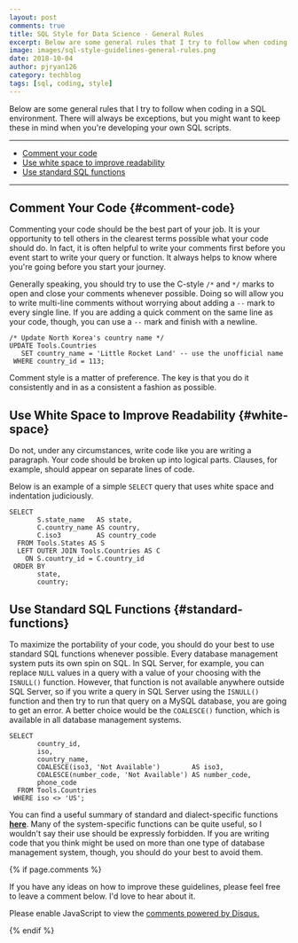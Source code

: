 ```yaml
---
layout: post
comments: true
title: SQL Style for Data Science - General Rules
excerpt: Below are some general rules that I try to follow when coding in a SQL environment. There will always be exceptions, but you might want to keep these in mind when you're developing your own SQL scripts.
image: images/sql-style-guidelines-general-rules.png
date: 2018-10-04
author: pjryan126
category: techblog
tags: [sql, coding, style]
---
```


Below are some general rules that I try to follow when coding in a SQL 
environment. There will always be exceptions, but you might want to keep these
in mind when you're developing your own SQL scripts.

----

* [Comment your code](#comment-code)
* [Use white space to improve readability](#white-space) 
* [Use standard SQL functions](#standard-functions)

----

## Comment Your Code {#comment-code}

Commenting your code should be the best part of your job. It is your 
opportunity to tell others in the clearest terms possible what your code should 
do. In fact, it is often helpful to write your comments first before you event 
start to write your query or function. It always helps to know where you're 
going before you start your journey.  

Generally speaking, you should try to use the C-style `/*` and `*/` marks to 
open and close your comments whenever possible. Doing so will allow you to write 
multi-line comments without worrying about adding a `--` mark to every single 
line. If you are adding a quick comment on the same line as your code, though, 
you can use a `--` mark and finish with a newline.

```
/* Update North Korea's country name */
UPDATE Tools.Countries
   SET country_name = 'Little Rocket Land' -- use the unofficial name
 WHERE country_id = 113;
```

Comment style is a matter of preference. The key is that you do it consistently 
and in as a consistent a fashion as possible.
   
## Use White Space to Improve Readability {#white-space}

Do not, under any circumstances, write code like you are writing a paragraph. 
Your code should be broken up into logical parts. Clauses, for example, should 
appear on separate lines of code.

Below is an example of a simple `SELECT` query that uses white space and 
indentation judiciously.

```
SELECT
       S.state_name   AS state,
       C.country_name AS country,
       C.iso3         AS country_code
  FROM Tools.States AS S
  LEFT OUTER JOIN Tools.Countries AS C
    ON S.country_id = C.country_id
 ORDER BY
       state,
       country;
```

## Use Standard SQL Functions {#standard-functions}

To maximize the portability of your code, you should do your best to use 
standard SQL functions whenever possible. Every database management system puts 
its own spin on SQL. In SQL Server, for example, you can replace `NULL` values 
in a query with a value of your choosing with the `ISNULL()` function. However, 
that function is not available anywhere outside SQL Server, so if you write a 
query in SQL Server using the `ISNULL()` function and then try to run that 
query on a MySQL database, you are going to get an error. A better choice would 
be the `COALESCE()` function, which is available in all database management 
systems. 

```
SELECT
       country_id,
       iso,
       country_name,
       COALESCE(iso3, 'Not Available')        AS iso3,
       COALESCE(number_code, 'Not Available') AS number_code,
       phone_code
  FROM Tools.Countries
 WHERE iso <> 'US';
```

You can find a useful summary of standard and dialect-specific functions 
**[here](https://en.wikibooks.org/wiki/SQL_Dialects_Reference)**. Many of the 
system-specific functions can be quite useful, so I wouldn't say their use 
should be expressly forbidden. If you are writing code that you think might be 
used on more than one type of database management system, though, you should do 
your best to avoid them. 

{% if page.comments %}

If you have any ideas on how to improve these guidelines, please feel free to leave a comment below. I'd love to hear about it.

<div id="disqus_thread"></div>
<script>

/**
*  RECOMMENDED CONFIGURATION VARIABLES: EDIT AND UNCOMMENT THE SECTION BELOW TO INSERT DYNAMIC VALUES FROM YOUR PLATFORM OR CMS.
*  LEARN WHY DEFINING THESE VARIABLES IS IMPORTANT: https://disqus.com/admin/universalcode/#configuration-variables*/
/*
var disqus_config = function () {
this.page.url = PAGE_URL;  // Replace PAGE_URL with your page's canonical URL variable
this.page.identifier = PAGE_IDENTIFIER; // Replace PAGE_IDENTIFIER with your page's unique identifier variable
};
*/
(function() { // DON'T EDIT BELOW THIS LINE
var d = document, s = d.createElement('script');
s.src = 'https://https-pjryan126-github-io.disqus.com/embed.js';
s.setAttribute('data-timestamp', +new Date());
(d.head || d.body).appendChild(s);
})();
</script>
<noscript>Please enable JavaScript to view the <a href="https://disqus.com/?ref_noscript">comments powered by Disqus.</a></noscript>
                            
{% endif %}







